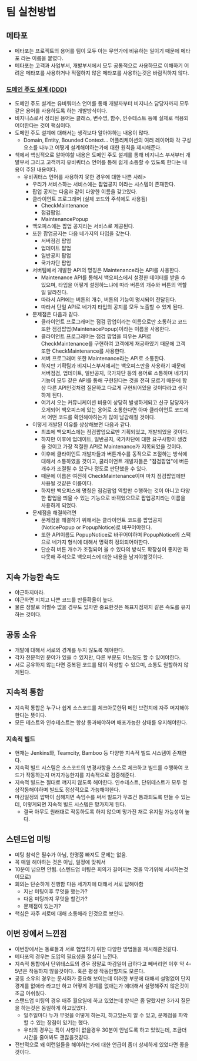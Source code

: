 # 팀 실천방법

## 메타포
- 메타포는 프로젝트의 용어를 팀이 모두 아는 무언가에 비유하는 일이기 때문에 메타포 라는 이름을 붙였다.
- 메타포는 고객과 사업부서, 개발부서에서 모두 공통적으로 사용하므로 이해하기 어려운 메타포를 사용하거나 적절하지 않은 메타포를 사용하는것은 바람직하지 않다.
### [도메인 주도 설계 (DDD)](https://en.wikipedia.org/wiki/Domain-driven_design)
- 도메인 주도 설계는 유비쿼터스 언어를 통해 개발자부터 비지니스 담당자까지 모두 같은 용어를 사용하도록 하는 개발방식이다.
- 비지니스로서 정리된 용어는 클래스, 변수명, 함수, 인수테스트 등에 실제로 적용되어야한다는 것이 핵심이다.
- 도메인 주도 설계에 대해서는 생각보다 알아야하는 내용이 많다.
    - Domain, Entity, Bounded Context... 어플리케이션의 여러 레이어와 각 구성요소를 나누고 어떻게 설계해야하는가에 대한 원칙을 제시해준다.
- 책에서 핵심적으로 알아야할 내용은 도메인 주도 설계를 통해 비지니스 부서부터 개발부서 그리고 고객까지 유비쿼터스 언어를 통해 쉽게 소통할 수 있도록 한다는 내용이 주된 내용이다.
    - 유비쿼터스 언어를 사용하지 못한 경우에 대한 나쁜 사례>
        - 우리가 서비스하는 서비스에는 팝업공지 이라는 시스템이 존재한다.
        - 팝업 공지는 다음과 같이 다양한 이름을 갖고있다.
        - 클라이언트 프로그래머 (실제 코드와 주석에도 사용됨)
            - CheckMaintenance
            - 점검팝업.
            - MaintenancePopup
        - 백오피스에는 팝업 공지라는 서비스로 제공된다.
        - 또한 팝업공지는 다음 네가지의 타입을 갖는다.
            - 서버점검 팝업
            - 업데이트 팝업
            - 일반공지 팝업
            - 국가차단 팝업
        - 서버팀에서 개발한 API의 명칭은 Maintenance라는 API를 사용한다.
            - Maintenance API를 통해서 백오피스에서 설정한 데이터를 받을 수 있으며, 타입을 어떻게 설정하느냐에 따라 버튼의 개수와 버튼의 역할일 달라진다.
            - 따라서 API에는 버튼의 개수, 버튼의 기능이 명시되어 전달된다.
            - 따라서 단일 API로 네가지 타입의 공지를 모두 노출할 수 있게 된다.
        - 문제점은 다음과 같다.
            - 클라이언트 프로그래머는 점검 팝업이라는 이름으로만 소통하고 코드 또한 점검팝업(MaintenacePopup)이라는 이름을 사용한다.
            - 클라이언트 프로그래머는 점검 팝업을 띄우는 API로 CheckMaintenance를 구현하여 고객에게 재공하였기 때문에 고객 또한 CheckMaintenance를 사용한다.
            - 서버 프로그래머 또한 Maintenance라는 API로 소통한다.
            - 하지만 기획팀과 비지니스부서에서는 백오피스만을 사용하기 때문에 서버점검, 업데이트, 일반공지, 국가차단 등의 용어로 소통하며 네가지 기능이 모두 같은 API를 통해 구현된다는 것을 전혀 모르기 때문에 항상 다른 API인것처럼 질문하고 다르게 구현되어있을 것이다라고 생각하게 된다.
            - 여기서 오는 커뮤니케이션 비용이 상당히 발생하게되고 신규 담당자가 오게되어 백오피스에 있는 용어로 소통한다면 아마 클라이언트 코드에서 어떤 코드를 확인해야하는가 많이 남감해질 것이다.
        - 이렇게 개발된 이유를 상상해보면 다음과 같다.
            - 최초에 백오피스에는 점검팝업으로만 기획되었고, 개발되었을 것이다.
            - 하지만 이후에 업데이트, 일반공지, 국가차단에 대한 요구사항이 생겼을 것이고 가장 적절한 API로 Maintenance가 지목되었을 것이다.
            - 이후에 클라이언트 개발자들과 버튼개수를 동적으로 조절하는 방식에 대해서 소통하였을 것이고, 쿨라이언트 개발자들은 "점검팝업"에 버튼 개수가 조절될 수 있구나 정도로 판단했을 수 있다.
            - 때문에 이름은 여전히 CheckMaintenance이며 마치 점검팝업에만 사용될 것같은 이름이다.
            - 하지만 백오피스에 명칭은 점검팝업 역할만 수행하는 것이 아니고 다양한 팝업을 띄울 수 있는 기능으로 바뀌었으므로 팝업공지라는 이름을 사용하게 되었다.
        - 문제점을 해결하려면
            - 문제점을 해결하기 위해서는 클라이언트 코드를 팝업공지(NoticePopup or PopupNotice)로 바꾸어야한다.
            - 또한 API이름도 PopupNotice로 바꾸어야하며 PopupNotice의 스팩으로 네가지 형식에 대해서 명확히 정의되어야한다.
            - 단순히 버튼 개수가 조절되어 올 수 있다의 방식도 확장성이 좋지만 하다못해 주석으로 백오피스에 대한 내용을 남겨야할것이다.

## 지속 가능한 속도
- 야근하지마라.
- 야근하면 지치고 나쁜 코드를 만들확율이 높다.
- 물론 정말로 어쩔수 없을 경우도 있자만 중요한것은 목표지점까지 같은 속도를 유지하는 것이다.

## 공동 소유
- 개발에 대해서 서로의 경계를 두지 않도록 해야한다.
- 각자 전문적인 분야가 있을 수 있지만, 다른 부분도 어느정도 할 수 있어야한다.
- 서로 공유하지 않는다면 중복된 코드를 많이 작성할 수 있으며, 소통도 원할하지 않게된다.

## 지속적 통합
- 지속적 통합은 누구나 쉽게 소스코드를 체크아웃한뒤 메인 브런치에 자주 머지해야한다는 뜻이다.
- 모든 테스트와 인수테스트는 항상 통과해야하며 배포가능한 상태를 유지해야한다.

### 지속적 빌드
- 현재는 Jenkins와, Teamcity, Bamboo 등 다양한 지속적 빌드 시스템이 존재한다.
- 지속적 빌드 시스템은 소스코드의 변경사항을 스스로 체크하고 빌드를 수행하여 코드가 작동하는지 머지가능한지를 지속적으로 검증해준다.
- 지속적 빌드는 절대로 꺠지지 않도록 해야한다. 인수테스트, 단위테스트가 모두 정상작동해야하며 빌드도 정상적으로 가능해야한다.
- 마감일정의 압박이 심해지면 속임수를 써서 빌드가 무조건 통과되도록 만들 수 있는데, 이렇게되면 지속적 빌드 시스템은 망가지게 된다.
    - 결국 아무도 원래대로 작동하도록 하지 않으며 망가진 채로 유지될 가능성이 높다.

## 스텐드업 미팅
- 미팅 참석은 필수가 아님, 한명쯤 빠져도 문제는 없음.
- 꼭 매일 해야하는 것은 아님, 일정에 맞춰서
- 10분이 넘으면 안됨. (스텐드업 미팅은 회의가 길어지는 것을 막기위해 서서하는것 이므로)
- 회의는 단순하게 진행함 다음 세가지에 대해서 서로 답해야함
    - 지난 미팅이후 무엇을 했는가?
    - 다음 미팅까지 무엇을 할건가?
    - 문제점이 있는가?
- 핵심은 자주 서로에 대해 소통해라 인것으로 보인다.

## 이번 장에서 느낀점
- 이번장에서는 동료들과 서로 협업하기 위한 다양한 방법들을 제시해준것같다.
- 메타포의 경우는 도입의 필요성을 절실히 느낀다.
- 지속적 통합에서 단위테스트의 경우 정말로 마감일이 급하다고 빼버리면 이후 약 4-5년은 작동하지 않을것이다.. 혹은 평생 작동안할지도 모른다.
- 공동 소유의 경우는 문서화가 중요해 보이는데 이러한 부분에 대해서 설명없이 단지 경계를 없애라 라고만 하고 어떻게 경계를 없애는가 에대해서 설명해주지 않은것이 조금 아쉬웠다.
- 스탠드업 미팅의 경우 매주 월요일에 하고 있었는데 방식은 좀 달랐지만 3가지 질문을 하는것은 동일하게 하고있었다.
    - 일주일마다 누가 무엇을 어떻게 하는지, 하고있는지 알 수 있고, 문제점을 파악할 수 있는 장점이 있기는 했다.
    - 우리의 경우는 특이 사항이 없을경우 30분이 안넘도록 하고 있었는데, 조금더 시간을 줄여봐도 괜찮을것같다.
- 전반적으로 왜 이런일들을 해야하는가에 대한 언급이 좀더 상세하게 있었다면 좋을것이다.
